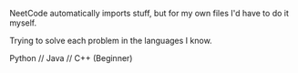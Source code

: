 NeetCode automatically imports stuff, but for my own files I'd have to do it myself.

Trying to solve each problem in the languages I know. 

Python // 
Java //
C++ (Beginner)
